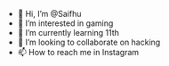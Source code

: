 - 👋 Hi, I’m @Saifhu
- 👀 I’m interested in gaming
- 🌱 I’m currently learning 11th
- 💞️ I’m looking to collaborate on hacking
- 📫 How to reach me in Instagram

<!---
Saifhu/Saifhu is a ✨ special ✨ repository because its `README.md` (this file) appears on your GitHub profile.
You can click the Preview link to take a look at your changes.
--->
